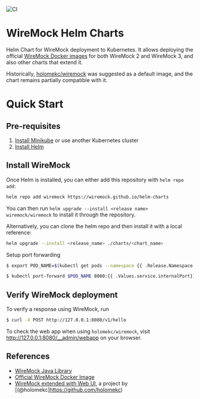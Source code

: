 ![CI](https://github.com/wiremock/helm-charts/actions/workflows/ci.yaml/badge.svg)

# WireMock Helm Charts

Helm Chart for WireMock deployment to Kubernetes.
It allows deploying the official [WireMock Docker images](https://github.com/wiremock/wiremock-docker) for both WireMock 2 and WireMock 3,
and also other charts that extend it.

Historically, [holomekc/wiremock](https://github.com/holomekc/wiremock) was suggested as a default image,
and the chart remains partially compatible with it.

# Quick Start

## Pre-requisites

1. [Install Minikube](https://kubernetes.io/docs/tasks/tools/install-minikube/) or use another Kubernetes cluster
2. [Install Helm](https://helm.sh/docs/intro/install/)

## Install WireMock

Once Helm is installed, you can either add this repository with `helm repo add`:

```bash
helm repo add wiremock https://wiremock.github.io/helm-charts
```

You can then run `helm upgrade --install <release name> wiremock/wiremock` to install it through the repository.

Alternatively, you can clone the helm repo and then install it with a local reference:

```bash
helm upgrade --install <release_name> ./charts/<chart_name>
```

Setup port forwarding

```bash
$ export POD_NAME=$(kubectl get pods --namespace {{ .Release.Namespace }} -l "app.kubernetes.io/name={{ include "wiremock.name" . }},app.kubernetes.io/instance={{ .Release.Name }}" -o jsonpath="{.items[0].metadata.name}")

$ kubectl port-forward $POD_NAME 8080:{{ .Values.service.internalPort}}
```

## Verify WireMock deployment

To verify a response using WireMock, run

```bash
$ curl -X POST http://127.0.0.1:8080/v1/hello
```

To check the web app when using `holomekc/wiremock`, visit http://127.0.0.1:8080/__admin/webapp on your browser.
    
## References

- [WireMock Java Library](https://github.com/tomakehurst/wiremock)
- [Official WireMock Docker Image](https://github.com/wiremock/wiremock-docker)
- [WireMock extended with Web UI](https://github.com/holomekc/wiremock), a project by [(@holomekc]https://github.com/holomekc)
